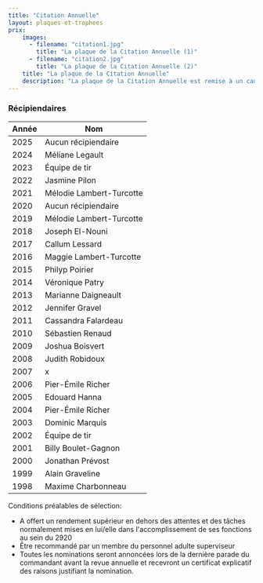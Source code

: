 ```yaml
---
title: "Citation Annuelle"
layout: plaques-et-trophees
prix: 
    images:
      - filename: "citation1.jpg"
        title: "La plaque de la Citation Annuelle (1)"
      - filename: "citation2.jpg"
        title: "La plaque de la Citation Annuelle (2)"
    title: "La plaque de la Citation Annuelle"
    description: "La plaque de la Citation Annuelle est remise à un cadet en reconnaissance de son dévouement exceptionnel au-delà des attentes normales de l'instruction du Corps de cadets 2920 Gatineau. Don du Major G. Sonier, Commandant 1994-1998 et de l'instructeur S. Duval 1991-1998."
---
```


### Récipiendaires

| Année | Nom |
| --- | --- |
| 2025 | Aucun récipiendaire |
| 2024 | Méliane Legault |
| 2023 | Équipe de tir |
| 2022 | Jasmine Pilon |
| 2021 | Mélodie Lambert-Turcotte |
| 2020 | Aucun récipiendaire |
| 2019 | Mélodie Lambert-Turcotte |
| 2018 | Joseph El-Nouni |
| 2017 | Callum Lessard |
| 2016 | Maggie Lambert-Turcotte |
| 2015 | Philyp Poirier |
| 2014 | Véronique Patry |
| 2013 | Marianne Daigneault |
| 2012 | Jennifer Gravel |
| 2011 | Cassandra Falardeau |
| 2010 | Sébastien Renaud |
| 2009 | Joshua Boisvert |
| 2008 | Judith Robidoux |
| 2007 | x   |
| 2006 | Pier-Émile Richer |
| 2005 | Edouard Hanna |
| 2004 | Pier-Émile Richer |
| 2003 | Dominic Marquis |
| 2002 | Équipe de tir |
| 2001 | Billy Boulet-Gagnon |
| 2000 | Jonathan Prévost |
| 1999 | Alain Graveline |
| 1998 | Maxime Charbonneau |

Conditions préalables de sélection:  
- A offert un rendement supérieur en dehors des attentes et des tâches normalement mises en lui/elle dans l'accomplissement de ses fonctions au sein du 2920  
- Être recommandé par un membre du personnel adulte superviseur  
- Toutes les nominations seront annoncées lors de la dernière parade du commandant avant la revue annuelle et recevront un certificat explicatif des raisons justifiant la nomination.
